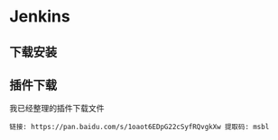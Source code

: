 # Jenkins

## 下载安装





## 插件下载



我已经整理的插件下载文件

~~~~
链接: https://pan.baidu.com/s/1oaot6EDpG22cSyfRQvgkXw 提取码: msbl
~~~~





